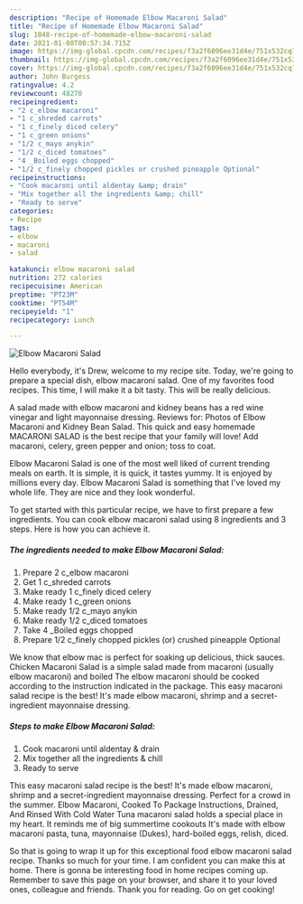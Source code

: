 ```yaml
---
description: "Recipe of Homemade Elbow Macaroni Salad"
title: "Recipe of Homemade Elbow Macaroni Salad"
slug: 1048-recipe-of-homemade-elbow-macaroni-salad
date: 2021-01-08T00:57:34.715Z
image: https://img-global.cpcdn.com/recipes/f3a2f6096ee31d4e/751x532cq70/elbow-macaroni-salad-recipe-main-photo.jpg
thumbnail: https://img-global.cpcdn.com/recipes/f3a2f6096ee31d4e/751x532cq70/elbow-macaroni-salad-recipe-main-photo.jpg
cover: https://img-global.cpcdn.com/recipes/f3a2f6096ee31d4e/751x532cq70/elbow-macaroni-salad-recipe-main-photo.jpg
author: John Burgess
ratingvalue: 4.2
reviewcount: 48270
recipeingredient:
- "2 c_elbow macaroni"
- "1 c_shreded carrots"
- "1 c_finely diced celery"
- "1 c_green onions"
- "1/2 c_mayo anykin"
- "1/2 c_diced tomatoes"
- "4 _Boiled eggs chopped"
- "1/2 c_finely chopped pickles or crushed pineapple Optional"
recipeinstructions:
- "Cook macaroni until aldentay &amp; drain"
- "Mix together all the ingredients &amp; chill"
- "Ready to serve"
categories:
- Recipe
tags:
- elbow
- macaroni
- salad

katakunci: elbow macaroni salad 
nutrition: 272 calories
recipecuisine: American
preptime: "PT23M"
cooktime: "PT54M"
recipeyield: "1"
recipecategory: Lunch

---
```



![Elbow Macaroni Salad](https://img-global.cpcdn.com/recipes/f3a2f6096ee31d4e/751x532cq70/elbow-macaroni-salad-recipe-main-photo.jpg)

Hello everybody, it's Drew, welcome to my recipe site. Today, we're going to prepare a special dish, elbow macaroni salad. One of my favorites food recipes. This time, I will make it a bit tasty. This will be really delicious.

A salad made with elbow macaroni and kidney beans has a red wine vinegar and light mayonnaise dressing. Reviews for: Photos of Elbow Macaroni and Kidney Bean Salad. This quick and easy homemade MACARONI SALAD is the best recipe that your family will love! Add macaroni, celery, green pepper and onion; toss to coat.

Elbow Macaroni Salad is one of the most well liked of current trending meals on earth. It is simple, it is quick, it tastes yummy. It is enjoyed by millions every day. Elbow Macaroni Salad is something that I've loved my whole life. They are nice and they look wonderful.


To get started with this particular recipe, we have to first prepare a few ingredients. You can cook elbow macaroni salad using 8 ingredients and 3 steps. Here is how you can achieve it.

<!--inarticleads1-->

##### The ingredients needed to make Elbow Macaroni Salad:

1. Prepare 2 c_elbow macaroni
1. Get 1 c_shreded carrots
1. Make ready 1 c_finely diced celery
1. Make ready 1 c_green onions
1. Make ready 1/2 c_mayo anykin
1. Make ready 1/2 c_diced tomatoes
1. Take 4 _Boiled eggs chopped
1. Prepare 1/2 c_finely chopped pickles (or) crushed pineapple Optional


We know that elbow mac is perfect for soaking up delicious, thick sauces. Chicken Macaroni Salad is a simple salad made from macaroni (usually elbow macaroni) and boiled The elbow macaroni should be cooked according to the instruction indicated in the package. This easy macaroni salad recipe is the best! It&#39;s made elbow macaroni, shrimp and a secret-ingredient mayonnaise dressing. 

<!--inarticleads2-->

##### Steps to make Elbow Macaroni Salad:

1. Cook macaroni until aldentay &amp; drain
1. Mix together all the ingredients &amp; chill
1. Ready to serve


This easy macaroni salad recipe is the best! It&#39;s made elbow macaroni, shrimp and a secret-ingredient mayonnaise dressing. Perfect for a crowd in the summer. Elbow Macaroni, Cooked To Package Instructions, Drained, And Rinsed With Cold Water Tuna macaroni salad holds a special place in my heart. It reminds me of big summertime cookouts It&#39;s made with elbow macaroni pasta, tuna, mayonnaise (Dukes), hard-boiled eggs, relish, diced. 

So that is going to wrap it up for this exceptional food elbow macaroni salad recipe. Thanks so much for your time. I am confident you can make this at home. There is gonna be interesting food in home recipes coming up. Remember to save this page on your browser, and share it to your loved ones, colleague and friends. Thank you for reading. Go on get cooking!
